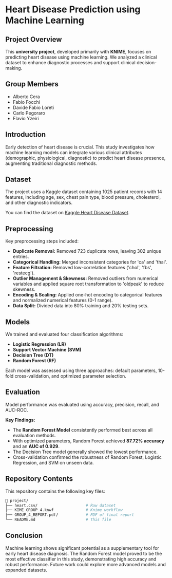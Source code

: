 # Heart Disease Prediction using Machine Learning

## Project Overview

This **university project**, developed primarily with **KNIME**, focuses on predicting heart disease using machine learning. We analyzed a clinical dataset to enhance diagnostic processes and support clinical decision-making.

## Group Members

* Alberto Cera
* Fabio Focchi
* Davide Fabio Loreti
* Carlo Pegoraro
* Flavio Yzeiri

## Introduction

Early detection of heart disease is crucial. This study investigates how machine learning models can integrate various clinical attributes (demographic, physiological, diagnostic) to predict heart disease presence, augmenting traditional diagnostic methods.

## Dataset

The project uses a Kaggle dataset containing 1025 patient records with 14 features, including age, sex, chest pain type, blood pressure, cholesterol, and other diagnostic indicators.

You can find the dataset on [Kaggle Heart Disease Dataset](https://www.kaggle.com/datasets/johnsmith88/heart-disease-dataset/data).

## Preprocessing

Key preprocessing steps included:

* **Duplicate Removal:** Removed 723 duplicate rows, leaving 302 unique entries.
* **Categorical Handling:** Merged inconsistent categories for 'ca' and 'thal'.
* **Feature Filtration:** Removed low-correlation features ('chol', 'fbs', 'restecg').
* **Outlier Management & Skewness:** Removed outliers from numerical variables and applied square root transformation to 'oldpeak' to reduce skewness.
* **Encoding & Scaling:** Applied one-hot encoding to categorical features and normalized numerical features (0-1 range).
* **Data Split:** Divided data into 80% training and 20% testing sets.

## Models

We trained and evaluated four classification algorithms:

* **Logistic Regression (LR)**
* **Support Vector Machine (SVM)**
* **Decision Tree (DT)**
* **Random Forest (RF)**

Each model was assessed using three approaches: default parameters, 10-fold cross-validation, and optimized parameter selection.

## Evaluation

Model performance was evaluated using accuracy, precision, recall, and AUC-ROC.

**Key Findings:**

* The **Random Forest Model** consistently performed best across all evaluation methods.
* With optimized parameters, Random Forest achieved **87.72% accuracy** and an **AUC of 0.929**.
* The Decision Tree model generally showed the lowest performance.
* Cross-validation confirmed the robustness of Random Forest, Logistic Regression, and SVM on unseen data.

## Repository Contents

This repository contains the following key files:

```bash
📁 project/
├── heart.csv/                     # Raw dataset
├── KIME_GROUP_4.knwf              # Knime workflow
├── GROUP_4_REPORT.pdf/            # PDF of final report
└── README.md                      # This file
```


## Conclusion

Machine learning shows significant potential as a supplementary tool for early heart disease diagnosis. The Random Forest model proved to be the most effective classifier in this study, demonstrating high accuracy and robust performance. Future work could explore more advanced models and expanded datasets.
